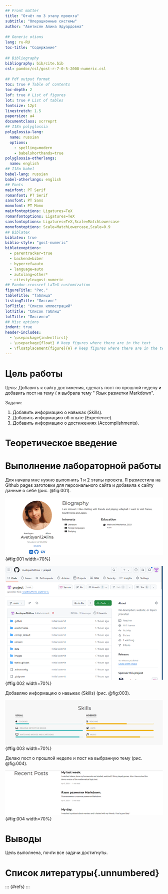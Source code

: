 ```yaml
---
## Front matter
title: "Отчёт по 3 этапу проекта"
subtitle: "Операционные системы"
author: "Аветисян Алина Эдуардовна"

## Generic otions
lang: ru-RU
toc-title: "Содержание"

## Bibliography
bibliography: bib/cite.bib
csl: pandoc/csl/gost-r-7-0-5-2008-numeric.csl

## Pdf output format
toc: true # Table of contents
toc-depth: 2
lof: true # List of figures
lot: true # List of tables
fontsize: 12pt
linestretch: 1.5
papersize: a4
documentclass: scrreprt
## I18n polyglossia
polyglossia-lang:
  name: russian
  options:
	- spelling=modern
	- babelshorthands=true
polyglossia-otherlangs:
  name: english
## I18n babel
babel-lang: russian
babel-otherlangs: english
## Fonts
mainfont: PT Serif
romanfont: PT Serif
sansfont: PT Sans
monofont: PT Mono
mainfontoptions: Ligatures=TeX
romanfontoptions: Ligatures=TeX
sansfontoptions: Ligatures=TeX,Scale=MatchLowercase
monofontoptions: Scale=MatchLowercase,Scale=0.9
## Biblatex
biblatex: true
biblio-style: "gost-numeric"
biblatexoptions:
  - parentracker=true
  - backend=biber
  - hyperref=auto
  - language=auto
  - autolang=other*
  - citestyle=gost-numeric
## Pandoc-crossref LaTeX customization
figureTitle: "Рис."
tableTitle: "Таблица"
listingTitle: "Листинг"
lofTitle: "Список иллюстраций"
lotTitle: "Список таблиц"
lolTitle: "Листинги"
## Misc options
indent: true
header-includes:
  - \usepackage{indentfirst}
  - \usepackage{float} # keep figures where there are in the text
  - \floatplacement{figure}{H} # keep figures where there are in the text
---
```


# Цель работы

Цель: Добавить к сайту достижения, сделать пост по прошлой неделу и добавить пост на тему ( я выбрала тему " Язык разметки Markdown".

Задачи:
1) Добавить информацию о навыках (Skills).
2) Добавить информацию об опыте (Experience).
3) Добавить информацию о достижениях (Accomplishments).

# Теоретическое введение

# Выполнение лабораторной работы

Для начала мне нужно выполнить 1 и 2 этапы проекта.
Я разместила на Github pages заготовки для персонального сайта и добавила к сайту данные о себе (рис. @fig:001).
                
![Выполение 1 и 2 этапа](image/1.png){#fig:001 width=70%}

![](image/2.png){#fig:002 width=70%}

Добавляю информацию о навыках (Skills) (рис. @fig:003).

![Skills](image/3.png){#fig:003 width=70%}

Делаю пост о прошлой неделе и пост на выбранную тему (рис. @fig:004).

![Мои посты](image/4.png){#fig:004 width=70%}

# Выводы

Цель выполнена, почти все задачи достигнуты.

# Список литературы{.unnumbered}

::: {#refs}
:::
